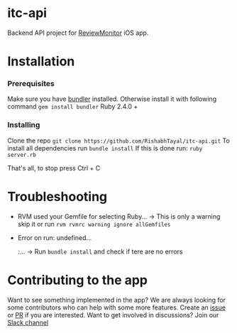 # itc-api

Backend API project for [ReviewMonitor](https://github.com/RishabhTayal/ReviewMonitor/) iOS app.


# Installation

### Prerequisites

Make sure you have [bundler](http://bundler.io) installed. Otherwise install it with following command
``` gem install bundler ```
Ruby 2.4.0 +

### Installing

Clone the repo ``` git clone https://github.com/RishabhTayal/itc-api.git ```
To install all dependencies run  ``` bundle install ```
If this is done run:  ``` ruby server.rb ```

That's all, to stop press Ctrl + C

# Troubleshooting
 - RVM used your Gemfile for selecting Ruby... -> This is only a warning skip it or run ``` rvm rvmrc warning ignore allGemfiles ```
 
 - Error on run: undefined... <main>:... -> Run  ``` bundle install ```  and check if tere are no errors
 
 
# Contributing to the app

Want to see something implemented in the app? We are always looking for some contributors who can help with some more features. Create an [issue](https://github.com/RishabhTayal/ReviewMonitor/issues/new) or [PR](https://github.com/RishabhTayal/ReviewMonitor/compare) if you are interested. Want to get involved in discussions? Join our [Slack channel](https://itc-manager-slack-invite.herokuapp.com)
